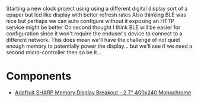 Starting a new clock project using using a different digital display sort of a epaper but lcd like display with better refresh rates
Also thinking BLE was nice but perhaps we can auto configure without it exposing an HTTP service might be better
On second thought I think BLE will be easier for configuration since it won't require the enduser's device to connect to a different network.
This does mean we'll have the challenge of not quiet enough memory to potentially power the display...
but we'll see if we need a second micro-controller then so be it...

# Components

* [Adafruit SHARP Memory Display Breakout - 2.7" 400x240 Monochrome](https://www.adafruit.com/product/4694)
